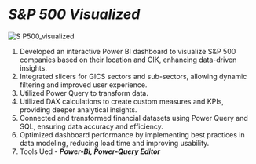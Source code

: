 # ***S&P 500 Visualized***

![S P500_visualized](https://github.com/user-attachments/assets/0d4cc124-e1f8-4907-88af-84a2635f1f68)

1. Developed an interactive Power BI dashboard to visualize S&P 500 companies based on their location and CIK, enhancing data-driven insights.
2. Integrated slicers for GICS sectors and sub-sectors, allowing dynamic filtering and improved user experience.
3. Utilized Power Query to transform data.
4. Utilized DAX calculations to create custom measures and KPIs, providing deeper analytical insights.
5. Connected and transformed financial datasets using Power Query and SQL, ensuring data accuracy and efficiency.
6. Optimized dashboard performance by implementing best practices in data modeling, reducing load time and improving usability.
7. Tools Ued - ***Power-Bi, Power-Query Editor***
